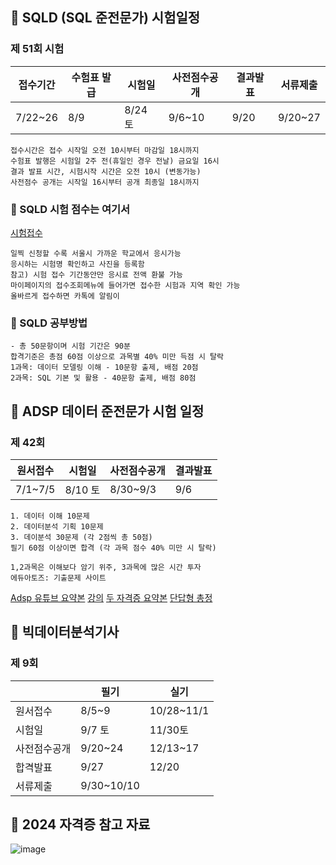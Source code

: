 ## 🔴 SQLD (SQL 준전문가) 시험일정
### 제 51회 시험 
|접수기간|수험표 발급|시험일|사전점수공개|결과발표|서류제출|
|--------|-----------|-------|------------|--------|--------|
|7/22~26|8/9|8/24 토|9/6~10|9/20|9/20~27|
```
접수시간은 접수 시작일 오전 10시부터 마감일 18시까지
수험표 발행은 시험일 2주 전(휴일인 경우 전날) 금요일 16시
결과 발표 시간, 시험시작 시간은 오전 10시 (변동가능)
사전점수 공개는 시작일 16시부터 공개 최종일 18시까지
```
### 📌 SQLD 시험 점수는 여기서
[시험접수](https://www.dataq.or.kr/www/main.do)
```
일찍 신청할 수록 서울시 가까운 학교에서 응시가능
응시하는 시험명 확인하고 사진을 등록함
참고) 시험 접수 기간동안만 응시료 전액 환불 가능
마이페이지의 접수조회메뉴에 들어가면 접수한 시험과 지역 확인 가능
올바르게 접수하면 카톡에 알림이 
```
### 📌 SQLD 공부방법
```
- 총 50문항이며 시험 기간은 90분
합격기준은 총점 60점 이상으로 과목별 40% 미만 득점 시 탈락
1과목: 데이터 모델링 이해 - 10문항 출제, 배점 20점
2과목: SQL 기본 및 활용 - 40문항 출제, 배점 80점

```

## 🔴 ADSP 데이터 준전문가 시험 일정
### 제 42회
|원서접수|시험일|사전점수공개|결과발표|
|--------|------|------------|---------|
|7/1~7/5|8/10 토|8/30~9/3|9/6|

```
1. 데이터 이해 10문제
2. 데이터분석 기획 10문제
3. 데이분석 30문제 (각 2점씩 총 50점)
필기 60점 이상이면 합격 (각 과목 점수 40% 미만 시 탈락)

1,2과목은 이해보다 암기 위주, 3과목에 많은 시간 투자
에듀아토즈: 기출문제 사이트

```
[Adsp 유튜브 요약본](https://youtu.be/6h6Dsh6IMgA?si=dNQCs1Dhqb6XMRjn)
[강의](https://www.youtube.com/channel/UCINY8MNBVyQgI5ZPaj1Mf0Q)
[두 자격증 요약본](https://zoomina.github.io/2022/01/06/ADsP_SQLD/)
[단답형 총정](https://blog.naver.com/2zero_kismet/223076180415)

## 🔴 빅데이터분석기사
### 제 9회
||필기|실기|
|----|----|----|
|원서접수|8/5~9|10/28~11/1|
|시험일|9/7 토|11/30토|
|사전점수공개|9/20~24|12/13~17|
|합격발표|9/27|12/20|
|서류제출|9/30~10/10||

## 🔵 2024 자격증 참고 자료
![image](https://github.com/simsoohyeon/Machine-Learning-Deep-Learning-Study/assets/127268889/9eb027ef-e8d6-4c7e-a5da-d43e142634c2)
